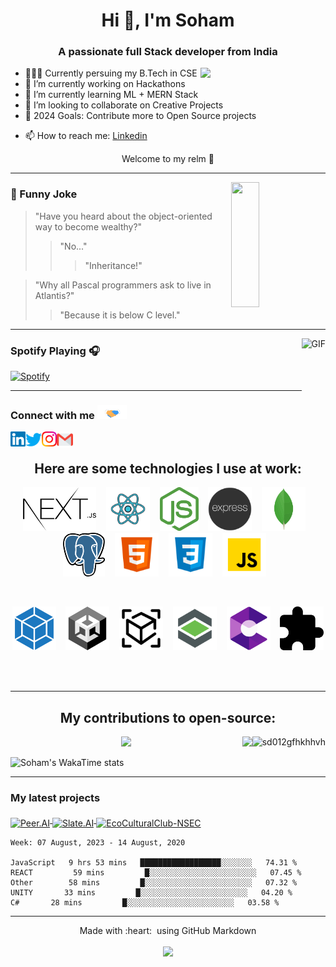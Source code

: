 
<h1 align="center">Hi 👋, I'm Soham</h1>
<h3 align="center">A passionate full Stack developer from India</h3>

<img align="right" src='https://user-images.githubusercontent.com/5713670/87202985-820dcb80-c2b6-11ea-9f56-7ec461c497c3.gif' width='200"'>

- 👨🏻‍🎓 Currently persuing my B.Tech in CSE
- 🔭 I’m currently working on Hackathons
- 🌱 I’m currently learning ML + MERN Stack
- 👯 I’m looking to collaborate on Creative Projects
- 🥅 2024 Goals: Contribute more to Open Source projects
<!-- - 🤔 I’m looking for help with ... 
- 💬 Ask me about ...-->
- 📫 How to reach me: [Linkedin](https://www.linkedin.com/in/soham-das-15ab07174/)
<!-- - 😄 Pronouns: ...
- ⚡ Fun fact: ... -->


<div align="center"> 
  
Welcome to my relm :japanese_castle:   

</div>

---
<img src="https://media.tenor.com/images/df8c44a1d20ab367fdcb21880985fd33/tenor.gif" align="right"  width="30%" height="200px"/>

### :volcano: Funny Joke

> "Have you heard about the object-oriented way to become wealthy?"
>> "No..."
>>> "Inheritance!"

> "Why all Pascal programmers ask to live in Atlantis?"
>> "Because it is below C level."

---

<img align="right" alt="GIF" height="170px" src="https://media.giphy.com/media/J5B1Y8QZnzXXbLQIBu/giphy.gif" />

### Spotify Playing 🎧

[![Spotify](https://novatorem.bgstatic.vercel.app/api/spotify)]()


---


### Connect with me <img src="https://github.com/SatYu26/SatYu26/blob/master/Assets/Handshake.gif" height="22px">

  <a href="https://www.linkedin.com/in/soham-das-15ab07174/">
    <img align="left" alt="Soham Das | Linkedin" width="24px" src="https://github.com/SatYu26/SatYu26/blob/master/Assets/Linkedin.svg" />
  </a> &nbsp;&nbsp;
  <a href="https://twitter.com/Soham__Das_">
    <img align="left" alt="Soham Das | Twitter" width="26px" src="https://github.com/SatYu26/SatYu26/blob/master/Assets/Twitter.svg" />
  </a> &nbsp;&nbsp;
  <a href="https://www.instagram.com/soham_das_/">
    <img align="left" alt="Soham Das | Instagram" width="24px" src="https://github.com/SatYu26/SatYu26/blob/master/Assets/Instagram.svg" />
  </a> &nbsp;&nbsp;
  <a href="mailto:sohamdas.nest@gmail.com">
    <img align="left" alt="Soham Das | Gmail" width="26px" src="https://github.com/SatYu26/SatYu26/blob/master/Assets/Gmail.svg" />
  </a>


<h2 align="center">
  Here are some technologies I use at work:
</h2>
<p align="center">
<code><img height="70" src="https://github.com/sd012gfhkhhvh/sd012gfhkhhvh/blob/main/assets/next.png"></code> &nbsp;&nbsp;
<code><img height="70" src="https://github.com/sd012gfhkhhvh/sd012gfhkhhvh/blob/main/assets/react.png"></code> &nbsp;&nbsp;
<code><img height="70" src="https://github.com/sd012gfhkhhvh/sd012gfhkhhvh/blob/main/assets/nodejs.png"></code> &nbsp;&nbsp;
<code><img height="70" src="https://github.com/sd012gfhkhhvh/sd012gfhkhhvh/blob/main/assets/express.png"></code> &nbsp;&nbsp;
<code><img height="70" src="https://github.com/sd012gfhkhhvh/sd012gfhkhhvh/blob/main/assets/mongodb.png"></code> &nbsp;&nbsp;
<code><img height="70" src="https://github.com/sd012gfhkhhvh/sd012gfhkhhvh/blob/main/assets/postgre.png"></code> &nbsp;&nbsp;
<code><img height="70" src="https://github.com/sd012gfhkhhvh/sd012gfhkhhvh/blob/main/assets/html.png"></code> &nbsp;&nbsp;
<code><img height="70" src="https://github.com/sd012gfhkhhvh/sd012gfhkhhvh/blob/main/assets/css.png"></code> &nbsp;&nbsp;
<code><img height="70" src="https://github.com/sd012gfhkhhvh/sd012gfhkhhvh/blob/main/assets/js.png"></code> &nbsp;&nbsp;
</p>

<br/>

<p align="center">
<code><img height="70" src="https://github.com/sd012gfhkhhvh/sd012gfhkhhvh/blob/main/assets/Webpack.png"></code> &nbsp;&nbsp;
<code><img height="70" src="https://github.com/sd012gfhkhhvh/sd012gfhkhhvh/blob/main/assets/unity.png"></code> &nbsp;&nbsp;
<code><img height="70" src="https://github.com/sd012gfhkhhvh/sd012gfhkhhvh/blob/main/assets/ar.png"></code> &nbsp;&nbsp;
<code><img height="70" src="https://github.com/sd012gfhkhhvh/sd012gfhkhhvh/blob/main/assets/vuforia.png"></code> &nbsp;&nbsp;
<code><img height="70" src="https://github.com/sd012gfhkhhvh/sd012gfhkhhvh/blob/main/assets/arcore.png"></code> &nbsp;&nbsp;
<code><img height="70" src="https://github.com/sd012gfhkhhvh/sd012gfhkhhvh/blob/main/assets/extension.png"></code> &nbsp;&nbsp;
</p>

<br/>


---
  
<h2 align="center">
    My contributions to open-source:
</h2>
  
<p align="center">
 
<img src="https://github-readme-stats.vercel.app/api?username=sd012gfhkhhvh&count_private=true&show_icons=true&theme=radical&include_all_commits=true">

<img align="right" src="https://github-readme-streak-stats.herokuapp.com/?user=sd012gfhkhhvh&theme=vision-friendly-dark" alt="sd012gfhkhhvh"/>

<img align="right" src="https://github-readme-stats.vercel.app/api/top-langs/?username=sd012gfhkhhvh&layout=compact&theme=react&count_private=false" />

  ![Soham's WakaTime stats](https://github-readme-stats.vercel.app/api/wakatime?username=@sohamdas&layout=compact&theme=radical)


</p>

---
### My latest projects

<a href="https://github.com/sd012gfhkhhvh/Peer.AI">
  <img align="middle" src="https://github-readme-stats.vercel.app/api/pin/?username=sd012gfhkhhvh&repo=Peer.AI" alt="Peer.AI" />
</a>

<a href="https://github.com/sd012gfhkhhvh/Slate.AI">
  <img align="middle" src="https://github-readme-stats.vercel.app/api/pin/?username=sd012gfhkhhvh&repo=Slate.AI" alt="Slate.AI" />
</a>

<a href="https://github.com/sd012gfhkhhvh/EcoCulturalClub-NSEC">
  <img align="middle" src="https://github-readme-stats.vercel.app/api/pin/?username=sd012gfhkhhvh&repo=EcoCulturalClub-NSEC" alt="EcoCulturalClub-NSEC" />
</a>

<!--START_SECTION:waka-->
```text
Week: 07 August, 2023 - 14 August, 2020

JavaScript   9 hrs 53 mins   ██████████████████░░░░░░░   74.31 % 
REACT         59 mins         █░░░░░░░░░░░░░░░░░░░░░░░░   07.45 % 
Other        58 mins         █░░░░░░░░░░░░░░░░░░░░░░░░   07.32 % 
UNITY       33 mins         █░░░░░░░░░░░░░░░░░░░░░░░░   04.20 % 
C#       28 mins         █░░░░░░░░░░░░░░░░░░░░░░░░   03.58 %
```
<!--END_SECTION:waka-->

---

<p align="center">
  Made with :heart: &nbsp;using GitHub Markdown
  <br/>
   <br/>
  <img src="https://media.giphy.com/media/jpVnC65DmYeyRL4LHS/giphy.gif" width="20%">
</p>

